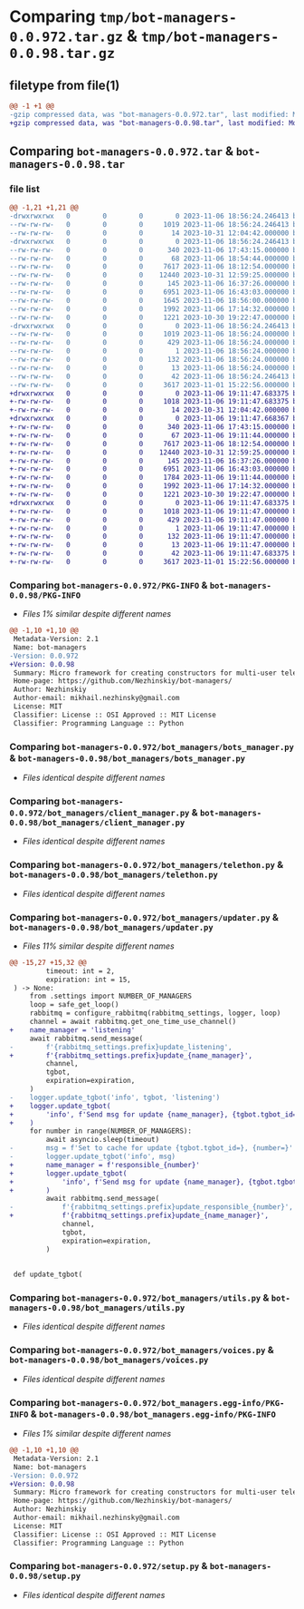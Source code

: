 # Comparing `tmp/bot-managers-0.0.972.tar.gz` & `tmp/bot-managers-0.0.98.tar.gz`

## filetype from file(1)

```diff
@@ -1 +1 @@
-gzip compressed data, was "bot-managers-0.0.972.tar", last modified: Mon Nov  6 18:56:24 2023, max compression
+gzip compressed data, was "bot-managers-0.0.98.tar", last modified: Mon Nov  6 19:11:47 2023, max compression
```

## Comparing `bot-managers-0.0.972.tar` & `bot-managers-0.0.98.tar`

### file list

```diff
@@ -1,21 +1,21 @@
-drwxrwxrwx   0        0        0        0 2023-11-06 18:56:24.246413 bot-managers-0.0.972/
--rw-rw-rw-   0        0        0     1019 2023-11-06 18:56:24.246413 bot-managers-0.0.972/PKG-INFO
--rw-rw-rw-   0        0        0       14 2023-10-31 12:04:42.000000 bot-managers-0.0.972/README.md
-drwxrwxrwx   0        0        0        0 2023-11-06 18:56:24.246413 bot-managers-0.0.972/bot_managers/
--rw-rw-rw-   0        0        0      340 2023-11-06 17:43:15.000000 bot-managers-0.0.972/bot_managers/__init__.py
--rw-rw-rw-   0        0        0       68 2023-11-06 18:54:44.000000 bot-managers-0.0.972/bot_managers/__version__.py
--rw-rw-rw-   0        0        0     7617 2023-11-06 18:12:54.000000 bot-managers-0.0.972/bot_managers/bots_manager.py
--rw-rw-rw-   0        0        0    12440 2023-10-31 12:59:25.000000 bot-managers-0.0.972/bot_managers/client_manager.py
--rw-rw-rw-   0        0        0      145 2023-11-06 16:37:26.000000 bot-managers-0.0.972/bot_managers/settings.py
--rw-rw-rw-   0        0        0     6951 2023-11-06 16:43:03.000000 bot-managers-0.0.972/bot_managers/telethon.py
--rw-rw-rw-   0        0        0     1645 2023-11-06 18:56:00.000000 bot-managers-0.0.972/bot_managers/updater.py
--rw-rw-rw-   0        0        0     1992 2023-11-06 17:14:32.000000 bot-managers-0.0.972/bot_managers/utils.py
--rw-rw-rw-   0        0        0     1221 2023-10-30 19:22:47.000000 bot-managers-0.0.972/bot_managers/voices.py
-drwxrwxrwx   0        0        0        0 2023-11-06 18:56:24.246413 bot-managers-0.0.972/bot_managers.egg-info/
--rw-rw-rw-   0        0        0     1019 2023-11-06 18:56:24.000000 bot-managers-0.0.972/bot_managers.egg-info/PKG-INFO
--rw-rw-rw-   0        0        0      429 2023-11-06 18:56:24.000000 bot-managers-0.0.972/bot_managers.egg-info/SOURCES.txt
--rw-rw-rw-   0        0        0        1 2023-11-06 18:56:24.000000 bot-managers-0.0.972/bot_managers.egg-info/dependency_links.txt
--rw-rw-rw-   0        0        0      132 2023-11-06 18:56:24.000000 bot-managers-0.0.972/bot_managers.egg-info/requires.txt
--rw-rw-rw-   0        0        0       13 2023-11-06 18:56:24.000000 bot-managers-0.0.972/bot_managers.egg-info/top_level.txt
--rw-rw-rw-   0        0        0       42 2023-11-06 18:56:24.246413 bot-managers-0.0.972/setup.cfg
--rw-rw-rw-   0        0        0     3617 2023-11-01 15:22:56.000000 bot-managers-0.0.972/setup.py
+drwxrwxrwx   0        0        0        0 2023-11-06 19:11:47.683375 bot-managers-0.0.98/
+-rw-rw-rw-   0        0        0     1018 2023-11-06 19:11:47.683375 bot-managers-0.0.98/PKG-INFO
+-rw-rw-rw-   0        0        0       14 2023-10-31 12:04:42.000000 bot-managers-0.0.98/README.md
+drwxrwxrwx   0        0        0        0 2023-11-06 19:11:47.668367 bot-managers-0.0.98/bot_managers/
+-rw-rw-rw-   0        0        0      340 2023-11-06 17:43:15.000000 bot-managers-0.0.98/bot_managers/__init__.py
+-rw-rw-rw-   0        0        0       67 2023-11-06 19:11:44.000000 bot-managers-0.0.98/bot_managers/__version__.py
+-rw-rw-rw-   0        0        0     7617 2023-11-06 18:12:54.000000 bot-managers-0.0.98/bot_managers/bots_manager.py
+-rw-rw-rw-   0        0        0    12440 2023-10-31 12:59:25.000000 bot-managers-0.0.98/bot_managers/client_manager.py
+-rw-rw-rw-   0        0        0      145 2023-11-06 16:37:26.000000 bot-managers-0.0.98/bot_managers/settings.py
+-rw-rw-rw-   0        0        0     6951 2023-11-06 16:43:03.000000 bot-managers-0.0.98/bot_managers/telethon.py
+-rw-rw-rw-   0        0        0     1784 2023-11-06 19:11:44.000000 bot-managers-0.0.98/bot_managers/updater.py
+-rw-rw-rw-   0        0        0     1992 2023-11-06 17:14:32.000000 bot-managers-0.0.98/bot_managers/utils.py
+-rw-rw-rw-   0        0        0     1221 2023-10-30 19:22:47.000000 bot-managers-0.0.98/bot_managers/voices.py
+drwxrwxrwx   0        0        0        0 2023-11-06 19:11:47.683375 bot-managers-0.0.98/bot_managers.egg-info/
+-rw-rw-rw-   0        0        0     1018 2023-11-06 19:11:47.000000 bot-managers-0.0.98/bot_managers.egg-info/PKG-INFO
+-rw-rw-rw-   0        0        0      429 2023-11-06 19:11:47.000000 bot-managers-0.0.98/bot_managers.egg-info/SOURCES.txt
+-rw-rw-rw-   0        0        0        1 2023-11-06 19:11:47.000000 bot-managers-0.0.98/bot_managers.egg-info/dependency_links.txt
+-rw-rw-rw-   0        0        0      132 2023-11-06 19:11:47.000000 bot-managers-0.0.98/bot_managers.egg-info/requires.txt
+-rw-rw-rw-   0        0        0       13 2023-11-06 19:11:47.000000 bot-managers-0.0.98/bot_managers.egg-info/top_level.txt
+-rw-rw-rw-   0        0        0       42 2023-11-06 19:11:47.683375 bot-managers-0.0.98/setup.cfg
+-rw-rw-rw-   0        0        0     3617 2023-11-01 15:22:56.000000 bot-managers-0.0.98/setup.py
```

### Comparing `bot-managers-0.0.972/PKG-INFO` & `bot-managers-0.0.98/PKG-INFO`

 * *Files 1% similar despite different names*

```diff
@@ -1,10 +1,10 @@
 Metadata-Version: 2.1
 Name: bot-managers
-Version: 0.0.972
+Version: 0.0.98
 Summary: Micro framework for creating constructors for multi-user telegram bots
 Home-page: https://github.com/Nezhinskiy/bot-managers/
 Author: Nezhinskiy
 Author-email: mikhail.nezhinsky@gmail.com
 License: MIT
 Classifier: License :: OSI Approved :: MIT License
 Classifier: Programming Language :: Python
```

### Comparing `bot-managers-0.0.972/bot_managers/bots_manager.py` & `bot-managers-0.0.98/bot_managers/bots_manager.py`

 * *Files identical despite different names*

### Comparing `bot-managers-0.0.972/bot_managers/client_manager.py` & `bot-managers-0.0.98/bot_managers/client_manager.py`

 * *Files identical despite different names*

### Comparing `bot-managers-0.0.972/bot_managers/telethon.py` & `bot-managers-0.0.98/bot_managers/telethon.py`

 * *Files identical despite different names*

### Comparing `bot-managers-0.0.972/bot_managers/updater.py` & `bot-managers-0.0.98/bot_managers/updater.py`

 * *Files 11% similar despite different names*

```diff
@@ -15,27 +15,32 @@
         timeout: int = 2,
         expiration: int = 15,
 ) -> None:
     from .settings import NUMBER_OF_MANAGERS
     loop = safe_get_loop()
     rabbitmq = configure_rabbitmq(rabbitmq_settings, logger, loop)
     channel = await rabbitmq.get_one_time_use_channel()
+    name_manager = 'listening'
     await rabbitmq.send_message(
-        f'{rabbitmq_settings.prefix}update_listening',
+        f'{rabbitmq_settings.prefix}update_{name_manager}',
         channel,
         tgbot,
         expiration=expiration,
     )
-    logger.update_tgbot('info', tgbot, 'listening')
+    logger.update_tgbot(
+        'info', f'Send msg for update {name_manager}, {tgbot.tgbot_id=}'
+    )
     for number in range(NUMBER_OF_MANAGERS):
         await asyncio.sleep(timeout)
-        msg = f'Set to cache for update {tgbot.tgbot_id=}, {number=}'
-        logger.update_tgbot('info', msg)
+        name_manager = f'responsible_{number}'
+        logger.update_tgbot(
+            'info', f'Send msg for update {name_manager}, {tgbot.tgbot_id=}'
+        )
         await rabbitmq.send_message(
-            f'{rabbitmq_settings.prefix}update_responsible_{number}',
+            f'{rabbitmq_settings.prefix}update_{name_manager}',
             channel,
             tgbot,
             expiration=expiration,
         )
 
 
 def update_tgbot(
```

### Comparing `bot-managers-0.0.972/bot_managers/utils.py` & `bot-managers-0.0.98/bot_managers/utils.py`

 * *Files identical despite different names*

### Comparing `bot-managers-0.0.972/bot_managers/voices.py` & `bot-managers-0.0.98/bot_managers/voices.py`

 * *Files identical despite different names*

### Comparing `bot-managers-0.0.972/bot_managers.egg-info/PKG-INFO` & `bot-managers-0.0.98/bot_managers.egg-info/PKG-INFO`

 * *Files 1% similar despite different names*

```diff
@@ -1,10 +1,10 @@
 Metadata-Version: 2.1
 Name: bot-managers
-Version: 0.0.972
+Version: 0.0.98
 Summary: Micro framework for creating constructors for multi-user telegram bots
 Home-page: https://github.com/Nezhinskiy/bot-managers/
 Author: Nezhinskiy
 Author-email: mikhail.nezhinsky@gmail.com
 License: MIT
 Classifier: License :: OSI Approved :: MIT License
 Classifier: Programming Language :: Python
```

### Comparing `bot-managers-0.0.972/setup.py` & `bot-managers-0.0.98/setup.py`

 * *Files identical despite different names*


